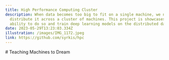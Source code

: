 ```yaml
---
title: High Performance Computing Cluster
description: When data becomes too big to fit on a single machine, we need to
  distribute it across a cluster of machines. This project is showcases our
  ability to do so and train deep learning models on the distributed data.
date: 2023-05-29T13:23:03.334Z
illustration: /images/IMG_1172.jpeg
link: https://github.com/syrkis/hpc
---
```

\# Teaching Machines to Dream